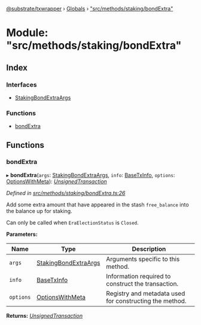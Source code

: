 [@substrate/txwrapper](../README.md) › [Globals](../globals.md) › ["src/methods/staking/bondExtra"](_src_methods_staking_bondextra_.md)

# Module: "src/methods/staking/bondExtra"

## Index

### Interfaces

* [StakingBondExtraArgs](../interfaces/_src_methods_staking_bondextra_.stakingbondextraargs.md)

### Functions

* [bondExtra](_src_methods_staking_bondextra_.md#bondextra)

## Functions

###  bondExtra

▸ **bondExtra**(`args`: [StakingBondExtraArgs](../interfaces/_src_methods_staking_bondextra_.stakingbondextraargs.md), `info`: [BaseTxInfo](../interfaces/_src_util_types_.basetxinfo.md), `options`: [OptionsWithMeta](../interfaces/_src_util_types_.optionswithmeta.md)): *[UnsignedTransaction](../interfaces/_src_util_types_.unsignedtransaction.md)*

*Defined in [src/methods/staking/bondExtra.ts:26](https://github.com/paritytech/txwrapper/blob/ccdcd52/src/methods/staking/bondExtra.ts#L26)*

Add some extra amount that have appeared in the stash `free_balance` into
the balance up for staking.

Can only be called when `EraElectionStatus` is `Closed`.

**Parameters:**

Name | Type | Description |
------ | ------ | ------ |
`args` | [StakingBondExtraArgs](../interfaces/_src_methods_staking_bondextra_.stakingbondextraargs.md) | Arguments specific to this method. |
`info` | [BaseTxInfo](../interfaces/_src_util_types_.basetxinfo.md) | Information required to construct the transaction. |
`options` | [OptionsWithMeta](../interfaces/_src_util_types_.optionswithmeta.md) | Registry and metadata used for constructing the method.  |

**Returns:** *[UnsignedTransaction](../interfaces/_src_util_types_.unsignedtransaction.md)*
